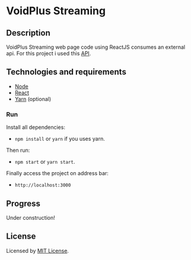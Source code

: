 # VoidPlus Streaming

## Description

VoidPlus Streaming web page code using ReactJS consumes an external api. For
this project i used this [API](https://voidplus-api.herokuapp.com/api/).

## Technologies and requirements

-  [Node](https://nodejs.org/)
-  [React](https://reactjs.org/)
-  [Yarn](https://yarnpkg.com/) (optional)

### Run

Install all dependencies:

-  `npm install` or `yarn` if you uses yarn.

Then run:

-  `npm start` or `yarn start`.

Finally access the project on address bar:

-  `http://localhost:3000`

## Progress

Under construction!

## License

Licensed by [MIT License](./LICENSE).
